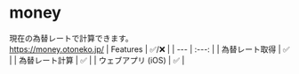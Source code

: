 # money
現在の為替レートで計算できます。<br>
https://money.otoneko.jp/
| Features | ✅/❌ |
| --- | :---: |
| 為替レート取得 | ✅ |
| 為替レート計算 | ✅ |
| ウェブアプリ (iOS) | ✅ |
